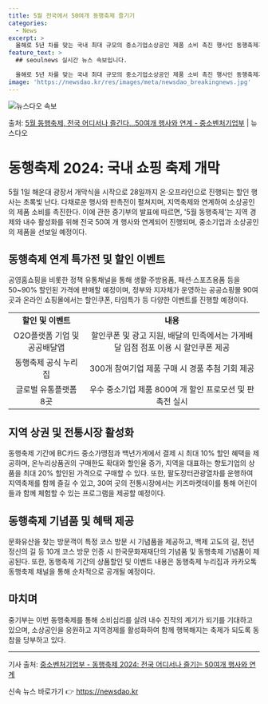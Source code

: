 ```yaml
---
title: 5월 전국에서 50여개 동행축제 즐기기
categories:
  - News
excerpt: >
  올해로 5년 차를 맞는 국내 최대 규모의 중소기업소상공인 제품 소비 촉진 행사인 동행축제가 열린다. 다음 달…
feature_text: >
  ## seoulnews 실시간 뉴스 속보입니다.

  올해로 5년 차를 맞는 국내 최대 규모의 중소기업소상공인 제품 소비 촉진 행사인 동행축제가 열린다. 다음 달…
image: 'https://newsdao.kr/res/images/meta/newsdao_breakingnews.jpg'
---
```


![뉴스다오 속보](https://newsdao.kr/res/images/meta/newsdao_breakingnews.jpg)

<p>출처: <a href="https://newsdao.kr/3668" rel="dofollow">5월 동행축제, 전국 어디서나 즐긴다…50여개 행사와 연계 - 중소벤처기업부</a> | 뉴스다오</p>

<h1>동행축제 2024: 국내 쇼핑 축제 개막</h1>

<p data-ke-size="size16">5월 1일 해운대 광장서 개막식을 시작으로 28일까지 온·오프라인으로 진행되는 할인 행사는 초록빛 난다. 다채로운 행사와 판촉전이 펼쳐지며, 지역축제와 연계하여 소상공인의 제품 소비를 촉진한다. 이에 관한 중기부의 발표에 따르면, '5월 동행축제'는 지역 경제와 내수 활성화를 위해 전국 50여 개 행사와 연계되어 진행되며, 중소기업과 소상공인의 제품을 선보일 예정이다.</p>

<h2 data-ke-size="size26">동행축제 연계 특가전 및 할인 이벤트</h2>

<p data-ke-size="size16">공영홈쇼핑을 비롯한 정책 유통채널을 통해 생활·주방용품, 패션·스포츠용품 등을 50~90% 할인된 가격에 판매할 예정이며, 정부와 지자체가 운영하는 공공쇼핑몰 90여 곳과 온라인 쇼핑몰에서는 할인쿠폰, 타임특가 등 다양한 이벤트를 진행할 예정이다.</p>

<table>
	<tr>
		<td style="text-align: center; height: 17px;"><b>할인 및 이벤트</b></td>
		<td style="text-align: center; height: 17px;"><b>내용</b></td>
	</tr>
	<tr>
		<td style="text-align: center; height: 17px;">O2O플랫폼 기업 및 공공배달앱</td>
		<td style="text-align: center; height: 17px;">할인쿠폰 및 광고 지원, 배달의 민족에서는 가게배달 입점 점포 이용 시 할인쿠폰 제공</td>
	</tr>
	<tr>
		<td style="text-align: center; height: 17px;">동행축제 공식 누리집</td>
		<td style="text-align: center; height: 17px;">300개 참여기업 제품 구매 시 경품 추첨 기회 제공</td>
	</tr>
	<tr>
		<td style="text-align: center; height: 17px;">글로벌 유통플랫폼 8곳</td>
		<td style="text-align: center; height: 17px;">우수 중소기업 제품 800여 개 할인 프로모션 및 판촉전 실시</td>
	</tr>
</table>

<h2 data-ke-size="size26">지역 상권 및 전통시장 활성화</h2>

<p data-ke-size="size16">동행축제 기간에 BC카드 중소가맹점과 백년가게에서 결제 시 최대 10% 할인 혜택을 제공하며, 온누리상품권의 구매한도 확대와 할인율 증가, 지역을 대표하는 향토기업의 상품을 최대 20% 할인된 가격으로 구매할 수 있다. 또한, 팔도장터관광열차를 운행하여 지역축제를 함께 즐길 수 있고, 30여 곳의 전통시장에서는 키즈마켓데이를 통해 어린이들과 함께 체험할 수 있는 프로그램을 제공할 예정이다.</p>

<h2 data-ke-size="size26">동행축제 기념품 및 혜택 제공</h2>

<p data-ke-size="size16">문화유산을 찾는 방문객이 특정 코스 방문 시 기념품을 제공하고, 백제 고도의 길, 천년 정신의 길 등 10개 코스 방문 인증 시 한국문화재재단의 기념품 및 동행축제 기념품이 제공된다. 또한, 동행축제 기간의 상품할인 및 이벤트 내용은 동행축제 누리집과 카카오톡 동행축제 채널을 통해 순차적으로 공개될 예정이다.</p>

<h2 data-ke-size="size26">마치며</h2>

<p data-ke-size="size16">중기부는 이번 동행축제를 통해 소비심리를 살려 내수 진작의 계기가 되기를 기대하고 있으며, 소상공인을 응원하고 지역경제를 활성화하여 함께 행복해지는 축제가 되도록 동참을 당부하고 있다.</p>

<hr>

<p data-ke-size="size16">기사 출처: <a href="https://newsdao.kr/3668">중소벤처기업부 - 동행축제 2024: 전국 어디서나 즐기는 50여개 행사와 연계</a></p> 

신속 뉴스 바로가기 👉 <a href="https://newsdao.kr" rel="dofollow">https://newsdao.kr</a>


